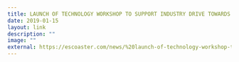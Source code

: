 ```yaml
---
title: LAUNCH OF TECHNOLOGY WORKSHOP TO SUPPORT INDUSTRY DRIVE TOWARDS BIOPROCESSING
date: 2019-01-15
layout: link
description: ""
image: ""
external: https://escoaster.com/news/%20launch-of-technology-workshop-to-support-industry-drive-towards-bioprocessing/
---
```

